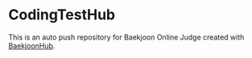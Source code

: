# CodingTestHub
This is an auto push repository for Baekjoon Online Judge created with [BaekjoonHub](https://github.com/BaekjoonHub/BaekjoonHub).
